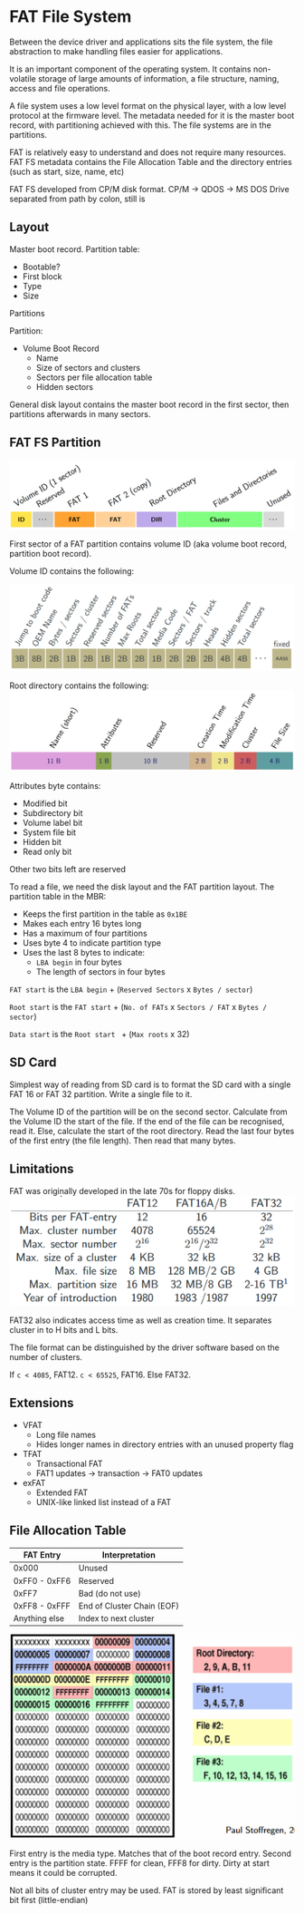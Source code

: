 # FAT File System

Between the device driver and applications sits the file system, the file abstraction to make handling files easier for applications.

It is an important component of the operating system.
It contains non-volatile storage of large amounts of information, a file structure, naming, access and file operations.

A file system uses a low level format on the physical layer, with a low level protocol at the firmware level. The metadata needed for it is the master boot record, with partitioning achieved with this. The file systems are in the partitions.

FAT is relatively easy to understand and does not require many resources.
FAT FS metadata contains the File Allocation Table and the directory entries (such as start, size, name, etc)

FAT FS developed from CP/M disk format.
CP/M -> QDOS -> MS DOS
Drive separated from path by colon, still is

## Layout

Master boot record.
Partition table:

* Bootable?
* First block
* Type
* Size

Partitions

Partition:

* Volume Boot Record
  * Name
  * Size of sectors and clusters
  * Sectors per file allocation table
  * Hidden sectors

General disk layout contains the master boot record in the first sector, then partitions afterwards in many sectors.

## FAT FS Partition

![](fat1.png)

First sector of a FAT partition contains volume ID (aka volume boot record, partition boot record).

Volume ID contains the following:

![](fat2.png)

Root directory contains the following:
![](fat3.png)

Attributes byte contains:

* Modified bit
* Subdirectory bit
* Volume label bit
* System file bit
* Hidden bit
* Read only bit

Other two bits left are reserved

To read a file, we need the disk layout and the FAT partition layout.
The partition table in the MBR:

* Keeps the first partition in the table as `0x1BE`
* Makes each entry 16 bytes long
* Has a maximum of four partitions
* Uses byte 4 to indicate partition type
* Uses the last 8 bytes to indicate:
  * `LBA begin` in four bytes
  * The length of sectors in four bytes

`FAT start` is the `LBA begin` + (`Reserved Sectors` x `Bytes / sector`)

`Root start` is the `FAT start` + (`No. of FATs` x `Sectors / FAT` x `Bytes / sector`)

`Data start` is the `Root start ` + (`Max roots` x 32)

## SD Card

Simplest way of reading from SD card is to format the SD card with a single FAT 16 or FAT 32 partition. Write a single file to it.

The Volume ID of the partition will be on the second sector. Calculate from the Volume ID the start of the file. If the end of the file can be recognised, read it. Else, calculate the start of the root directory. Read the last four bytes of the first entry (the file length). Then read that many bytes.

## Limitations

FAT was originally developed in the late 70s for floppy disks.
![](fat4.png)

FAT32 also indicates access time as well as creation time. It separates cluster in to H bits and L bits.

The file format can be distinguished by the driver software based on the number of clusters.

If `c < 4085`, FAT12. `c < 65525`, FAT16. Else FAT32.

## Extensions

* VFAT
  * Long file names
  * Hides longer names in directory entries with an unused property flag
* TFAT
  * Transactional FAT
  * FAT1 updates -> transaction -> FAT0 updates
* exFAT
  * Extended FAT
  * UNIX-like linked list instead of a FAT

## File Allocation Table

| FAT Entry     | Interpretation             |
| ------------- | -------------------------- |
| 0x000         | Unused                     |
| 0xFF0 - 0xFF6 | Reserved                   |
| 0xFF7         | Bad (do not use)           |
| 0xFF8 - 0xFFF | End of Cluster Chain (EOF) |
| Anything else | Index to next cluster      |

![](fat5.png)

First entry is the media type. Matches that of the boot record entry.
Second entry is the partition state. FFFF for clean, FFF8 for dirty. Dirty at start means it could be corrupted.

Not all bits of cluster entry may be used.
FAT is stored by least significant bit first (little-endian)